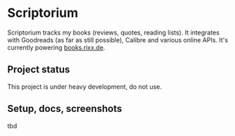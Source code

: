 # Scriptorium

Scriptorium tracks my books (reviews, quotes, reading lists). It integrates with Goodreads (as far as still possible),
Calibre and various online APIs. It's currently powering [books.rixx.de](https://books.rixx.de).

## Project status

This project is under heavy development, do not use.

## Setup, docs, screenshots

tbd
